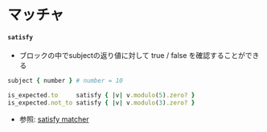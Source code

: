 # マッチャ
#### `satisfy`
- ブロックの中でsubjectの返り値に対して true / false を確認することができる

```ruby
subject { number } # number = 10

is_expected.to     satisfy { |v| v.modulo(5).zero? }
is_expected.not_to satisfy { |v| v.modulo(3).zero? }
```

- 参照: [satisfy matcher](https://relishapp.com/rspec/rspec-expectations/docs/built-in-matchers/satisfy-matcher)

